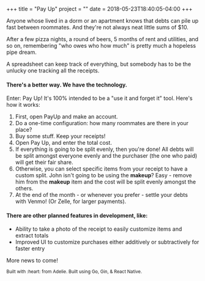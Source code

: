 +++
title = "Pay Up"
project = ""
date = 2018-05-23T18:40:05-04:00
+++

Anyone whose lived in a dorm or an apartment knows that debts can pile up fast between roommates. And they're not always neat little sums of $10. 

After a few pizza nights, a round of beers, 5 months of rent and utilities, and so on, remembering "who owes who how much" is pretty much a hopeless pipe dream.

A spreadsheet can keep track of everything, but somebody has to be the unlucky one tracking all the receipts. 

#### There's a better way. We have the technology.

Enter: Pay Up! It's 100% intended to be a "use it and forget it" tool. Here's how it works:

1. First, open PayUp and make an account.
2. Do a one-time configuration: how many roommates are there in your place?
3. Buy some stuff. Keep your receipts!
4. Open Pay Up, and enter the total cost.
5. If everything is going to be split evenly, then you're done! All debts will be split amongst everyone evenly and the purchaser (the one who paid) will get their fair share.
6. Otherwise, you can select specific items from your receipt to have a custom split. John isn't going to be using the **makeup**? Easy - remove him from the **makeup** item and the cost will be split evenly amongst the others.
7. At the end of the month - or whenever you prefer - settle your debts with Venmo! (Or Zelle, for larger payments).

#### There are other planned features in development, like:

- Ability to take a photo of the receipt to easily customize items and extract totals
- Improved UI to customize purchases either additively or subtractively for faster entry

More news to come!

<small>
Built with :heart: from Adelie. Built using Go, Gin, & React Native.
</small>
